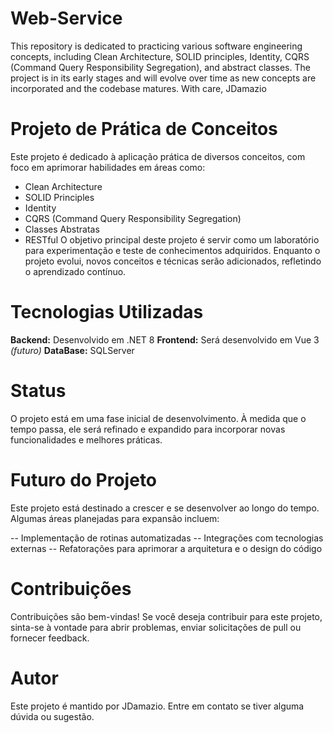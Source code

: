 # Web-Service
This repository is dedicated to practicing various software engineering concepts, including Clean Architecture, SOLID principles, Identity, CQRS (Command Query Responsibility Segregation), and abstract classes. The project is in its early stages and will evolve over time as new concepts are incorporated and the codebase matures. With care,
JDamazio

# Projeto de Prática de Conceitos
Este projeto é dedicado à aplicação prática de diversos conceitos, com foco em aprimorar habilidades em áreas como:

- Clean Architecture
- SOLID Principles
- Identity
- CQRS (Command Query Responsibility Segregation)
- Classes Abstratas
- RESTful
O objetivo principal deste projeto é servir como um laboratório para experimentação e teste de conhecimentos adquiridos. Enquanto o projeto evolui, novos conceitos e técnicas serão adicionados, refletindo o aprendizado contínuo.

# Tecnologias Utilizadas
**Backend:** Desenvolvido em .NET 8
**Frontend:** Será desenvolvido em Vue 3 *(futuro)*
**DataBase:** SQLServer

# Status
O projeto está em uma fase inicial de desenvolvimento. À medida que o tempo passa, ele será refinado e expandido para incorporar novas funcionalidades e melhores práticas.

# Futuro do Projeto
Este projeto está destinado a crescer e se desenvolver ao longo do tempo. Algumas áreas planejadas para expansão incluem:

-- Implementação de rotinas automatizadas
-- Integrações com tecnologias externas
-- Refatorações para aprimorar a arquitetura e o design do código

# Contribuições
Contribuições são bem-vindas! Se você deseja contribuir para este projeto, sinta-se à vontade para abrir problemas, enviar solicitações de pull ou fornecer feedback.

# Autor
Este projeto é mantido por JDamazio. Entre em contato se tiver alguma dúvida ou sugestão.

